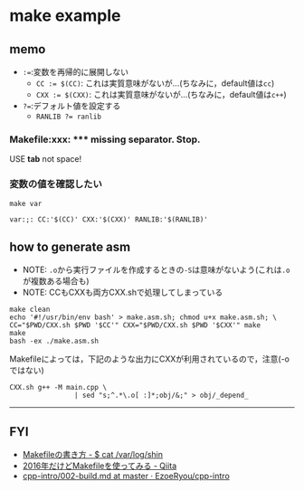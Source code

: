 # make example

## memo
* `:=`:変数を再帰的に展開しない
  * `CC := $(CC)`: これは実質意味がないが...(ちなみに，default値は`cc`)
  * `CXX := $(CXX)`: これは実質意味がないが...(ちなみに，default値は`c++`)
* `?=`:デフォルト値を設定する
  * `RANLIB ?= ranlib`

### Makefile:xxx: *** missing separator.  Stop.
USE __tab__ not space!

### 変数の値を確認したい
`make var`
```
var:;: CC:'$(CC)' CXX:'$(CXX)' RANLIB:'$(RANLIB)'
```

## how to generate asm
* NOTE: `.o`から実行ファイルを作成するときの`-S`は意味がないよう(これは`.o`が複数ある場合も)
* NOTE: CCもCXXも両方CXX.shで処理してしまっている
```
make clean
echo '#!/usr/bin/env bash' > make.asm.sh; chmod u+x make.asm.sh; \
CC="$PWD/CXX.sh $PWD '$CC'" CXX="$PWD/CXX.sh $PWD '$CXX'" make
make
bash -ex ./make.asm.sh
```

Makefileによっては，下記のような出力にCXXが利用されているので，注意(-oではない)
```
CXX.sh g++ -M main.cpp \
                | sed "s;^.*\.o[ :]*;obj/&;" > obj/_depend_
```

----

## FYI
* [Makefileの書き方 \- $ cat /var/log/shin]( http://shin.hateblo.jp/entry/2012/05/26/231036#fn1 )
* [2016年だけどMakefileを使ってみる \- Qiita]( https://qiita.com/petitviolet/items/a1da23221968ee86193b )
* [cpp\-intro/002\-build\.md at master · EzoeRyou/cpp\-intro]( https://github.com/EzoeRyou/cpp-intro/blob/master/002-build.md#make-%E3%83%93%E3%83%AB%E3%83%89%E3%82%B7%E3%82%B9%E3%83%86%E3%83%A0 )
